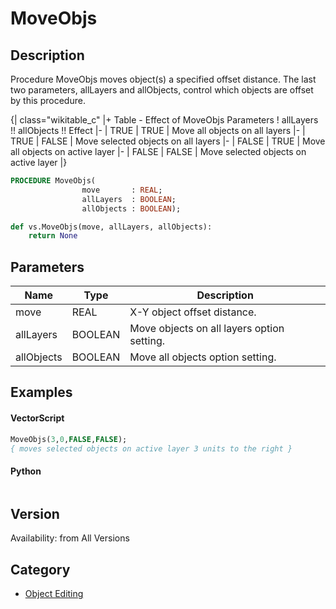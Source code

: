 # MoveObjs

## Description
Procedure MoveObjs moves object(s) a specified offset distance. The last two parameters, allLayers and allObjects,  control which objects are offset by this procedure.

{| class="wikitable_c"
|+ Table - Effect of MoveObjs Parameters
! allLayers !! allObjects !! Effect
|-
| TRUE
| TRUE
| Move all objects on all layers
|-
| TRUE
| FALSE
| Move selected objects on all layers
|-
| FALSE
| TRUE
| Move all objects on active layer
|-
| FALSE
| FALSE
| Move selected objects on active layer
|}

```pascal
PROCEDURE MoveObjs(
				move       : REAL;
				allLayers  : BOOLEAN;
				allObjects : BOOLEAN);
```

```python
def vs.MoveObjs(move, allLayers, allObjects):
    return None
```

## Parameters
|Name|Type|Description|
|---|---|---|
|move|REAL|X-Y object offset distance.|
|allLayers|BOOLEAN|Move objects on all layers option setting.|
|allObjects|BOOLEAN|Move all objects option setting.|

## Examples
#### VectorScript ####
```pascal
MoveObjs(3,0,FALSE,FALSE);
{ moves selected objects on active layer 3 units to the right }
```
#### Python ####
```python

```

## Version
Availability: from All Versions

## Category
* [Object Editing](../Categories/Object%20Editing.md)

